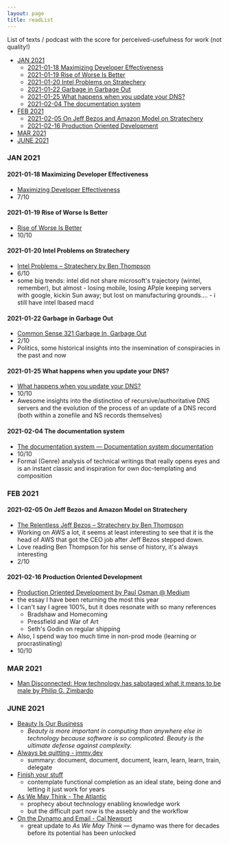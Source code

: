 ```yaml
---
layout: page
title: readList
---
```


List of texts / podcast with the score for perceived-usefulness for work (not quality!)

<!-- TOC -->

- [JAN 2021](#jan-2021)
    - [2021-01-18 Maximizing Developer Effectiveness](#2021-01-18-maximizing-developer-effectiveness)
    - [2021-01-19 Rise of Worse Is Better](#2021-01-19-rise-of-worse-is-better)
    - [2021-01-20 Intel Problems on Stratechery](#2021-01-20-intel-problems-on-stratechery)
    - [2021-01-22 Garbage in Garbage Out](#2021-01-22-garbage-in-garbage-out)
    - [2021-01-25 What happens when you update your DNS?](#2021-01-25-what-happens-when-you-update-your-dns)
    - [2021-02-04 The documentation system](#2021-02-04-the-documentation-system)
- [FEB 2021](#feb-2021)
    - [2021-02-05 On Jeff Bezos and Amazon Model on Stratechery](#2021-02-05-on-jeff-bezos-and-amazon-model-on-stratechery)
    - [2021-02-16 Production Oriented Development](#2021-02-16-production-oriented-development)
- [MAR 2021](#mar-2021)
- [JUNE 2021](#june-2021)

<!-- /TOC -->

### JAN 2021
#### 2021-01-18 Maximizing Developer Effectiveness
* [Maximizing Developer Effectiveness](https://martinfowler.com/articles/developer-effectiveness.html#HowToGetStarted)
* 7/10

#### 2021-01-19 Rise of Worse Is Better
* [Rise of Worse Is Better](https://dreamsongs.com/RiseOfWorseIsBetter.html)
* 10/10

#### 2021-01-20 Intel Problems on Stratechery 
* [Intel Problems – Stratechery by Ben Thompson](https://stratechery.com/2021/intel-problems/)
* 6/10
* some big trends: intel did not share microsoft's trajectory (wintel, remember), but almost - losing mobile, losing APple keeping servers with google, kickin Sun away; but lost on manufacturing grounds.... - i still have intel lbased macd

#### 2021-01-22 Garbage in Garbage Out
* [Common Sense 321 Garbage In, Garbage Out](https://www.dancarlin.com/product/common-sense-321-garbage-in-garbage-out/)
* 2/10
* Politics, some historical insights into the insemination of conspiracies in the past and now

#### 2021-01-25 What happens when you update your DNS?
* [What happens when you update your DNS?](https://jvns.ca/blog/how-updating-dns-works/)
* 10/10
* Awesome insights into the distinctino of recursive/authoritative DNS servers and the evolution of the process of an update of a DNS record (both within a zonefile and NS records themselves)

#### 2021-02-04 The documentation system
* [The documentation system — Documentation system documentation](https://documentation.divio.com/#the-documentation-system)
* 10/10
* Formal (Genre) analysis of technical writings that really opens eyes and is an instant classic and inspiration for own doc-templating and composition

### FEB 2021
#### 2021-02-05 On Jeff Bezos and Amazon Model on Stratechery
* [The Relentless Jeff Bezos – Stratechery by Ben Thompson](https://stratechery.com/2021/the-relentless-jeff-bezos/)
* Working on AWS a lot, it seems at least interesting to see that it is the head of AWS that got the CEO job after Jeff Bezos stepped down.
* Love reading Ben Thompson for his sense of history, it's always interesting
* 2/10

#### 2021-02-16 Production Oriented Development
* [Production Oriented Development by Paul Osman @ Medium](https://medium.com/@paulosman/production-oriented-development-8ae05f8cc7ea)
* the essay I have been returning the most this year
* I can't say I agree 100%, but it does resonate with so many references
    * Bradshaw and Homecoming
    * Pressfield and War of Art
    * Seth's Godin on regular shipping
* Also, I spend way too much time in non-prod mode (learning or procrastinating)
* 10/10

### MAR 2021
* [Man Disconnected: How technology has sabotaged what it means to be male by Philip G. Zimbardo](https://www.goodreads.com/book/show/23346894-man-disconnected)

### JUNE 2021
* [Beauty Is Our Business](https://wiki.c2.com/?BeautyIsOurBusiness)
    - _Beauty is more important in computing than anywhere else in technology because software is so complicated. Beauty is the ultimate defense against complexity._
* [Always be quitting - jmmv.dev](https://jmmv.dev/2021/04/always-be-quitting.html)
    - summary: document, document, document, learn, learn, learn, train, delegate
* [Finish your stuff](https://250bpm.com/blog:50/)
    - contemplate functional completion as an ideal state, being done and letting it just work for years
* [As We May Think - The Atlantic](https://www.theatlantic.com/magazine/archive/1945/07/as-we-may-think/303881/)
    - prophecy about technology enabling knowledge work
    - but the difficult part now is the assebly and the workflow
* [On the Dynamo and Email - Cal Newport](https://www.calnewport.com/blog/2021/06/22/on-the-dynamo-and-email)
    - great update to _As We May Think_ — dynamo was there for decades before its potential has been unlocked